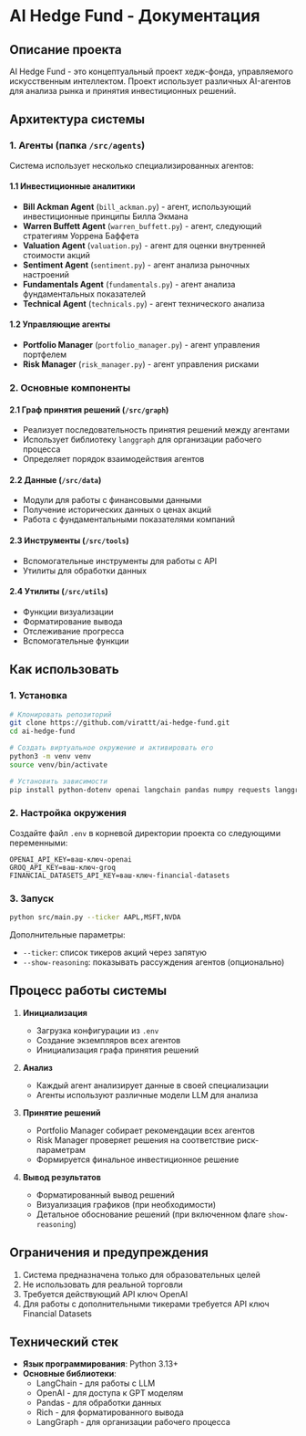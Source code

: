 # AI Hedge Fund - Документация

## Описание проекта
AI Hedge Fund - это концептуальный проект хедж-фонда, управляемого искусственным интеллектом. Проект использует различных AI-агентов для анализа рынка и принятия инвестиционных решений.

## Архитектура системы

### 1. Агенты (папка `/src/agents`)
Система использует несколько специализированных агентов:

#### 1.1 Инвестиционные аналитики
- **Bill Ackman Agent** (`bill_ackman.py`) - агент, использующий инвестиционные принципы Билла Экмана
- **Warren Buffett Agent** (`warren_buffett.py`) - агент, следующий стратегиям Уоррена Баффета
- **Valuation Agent** (`valuation.py`) - агент для оценки внутренней стоимости акций
- **Sentiment Agent** (`sentiment.py`) - агент анализа рыночных настроений
- **Fundamentals Agent** (`fundamentals.py`) - агент анализа фундаментальных показателей
- **Technical Agent** (`technicals.py`) - агент технического анализа

#### 1.2 Управляющие агенты
- **Portfolio Manager** (`portfolio_manager.py`) - агент управления портфелем
- **Risk Manager** (`risk_manager.py`) - агент управления рисками

### 2. Основные компоненты

#### 2.1 Граф принятия решений (`/src/graph`)
- Реализует последовательность принятия решений между агентами
- Использует библиотеку `langgraph` для организации рабочего процесса
- Определяет порядок взаимодействия агентов

#### 2.2 Данные (`/src/data`)
- Модули для работы с финансовыми данными
- Получение исторических данных о ценах акций
- Работа с фундаментальными показателями компаний

#### 2.3 Инструменты (`/src/tools`)
- Вспомогательные инструменты для работы с API
- Утилиты для обработки данных

#### 2.4 Утилиты (`/src/utils`)
- Функции визуализации
- Форматирование вывода
- Отслеживание прогресса
- Вспомогательные функции

## Как использовать

### 1. Установка
```bash
# Клонировать репозиторий
git clone https://github.com/virattt/ai-hedge-fund.git
cd ai-hedge-fund

# Создать виртуальное окружение и активировать его
python3 -m venv venv
source venv/bin/activate

# Установить зависимости
pip install python-dotenv openai langchain pandas numpy requests langgraph colorama questionary rich tabulate langchain-openai
```

### 2. Настройка окружения
Создайте файл `.env` в корневой директории проекта со следующими переменными:
```
OPENAI_API_KEY=ваш-ключ-openai
GROQ_API_KEY=ваш-ключ-groq
FINANCIAL_DATASETS_API_KEY=ваш-ключ-financial-datasets
```

### 3. Запуск
```bash
python src/main.py --ticker AAPL,MSFT,NVDA
```

Дополнительные параметры:
- `--ticker`: список тикеров акций через запятую
- `--show-reasoning`: показывать рассуждения агентов (опционально)

## Процесс работы системы

1. **Инициализация**
   - Загрузка конфигурации из `.env`
   - Создание экземпляров всех агентов
   - Инициализация графа принятия решений

2. **Анализ**
   - Каждый агент анализирует данные в своей специализации
   - Агенты используют различные модели LLM для анализа

3. **Принятие решений**
   - Portfolio Manager собирает рекомендации всех агентов
   - Risk Manager проверяет решения на соответствие риск-параметрам
   - Формируется финальное инвестиционное решение

4. **Вывод результатов**
   - Форматированный вывод решений
   - Визуализация графиков (при необходимости)
   - Детальное обоснование решений (при включенном флаге `show-reasoning`)

## Ограничения и предупреждения

1. Система предназначена только для образовательных целей
2. Не использовать для реальной торговли
3. Требуется действующий API ключ OpenAI
4. Для работы с дополнительными тикерами требуется API ключ Financial Datasets

## Технический стек

- **Язык программирования**: Python 3.13+
- **Основные библиотеки**:
  - LangChain - для работы с LLM
  - OpenAI - для доступа к GPT моделям
  - Pandas - для обработки данных
  - Rich - для форматированного вывода
  - LangGraph - для организации рабочего процесса
